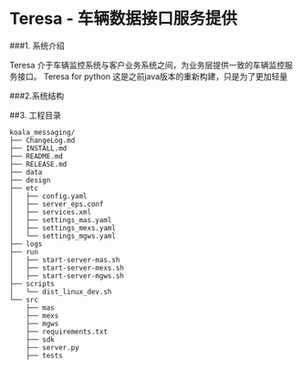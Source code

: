 # Teresa - 车辆数据接口服务提供

###1. 系统介绍 

Teresa 介于车辆监控系统与客户业务系统之间，为业务层提供一致的车辆监控服务接口。 
Teresa for python 这是之前java版本的重新构建，只是为了更加轻量

###2.系统结构



##3. 工程目录
    
    koala_messaging/
    ├── ChangeLog.md
    ├── INSTALL.md
    ├── README.md
    ├── RELEASE.md
    ├── data
    ├── design
    ├── etc
    │   ├── config.yaml
    │   ├── server_eps.conf
    │   ├── services.xml
    │   ├── settings_mas.yaml
    │   ├── settings_mexs.yaml
    │   └── settings_mgws.yaml
    ├── logs
    ├── run
    │   ├── start-server-mas.sh
    │   ├── start-server-mexs.sh
    │   ├── start-server-mgws.sh
    ├── scripts
    │   └── dist_linux_dev.sh
    └── src
        ├── mas
        ├── mexs
        ├── mgws
        ├── requirements.txt
        ├── sdk
        ├── server.py
        ├── tests
    
    
